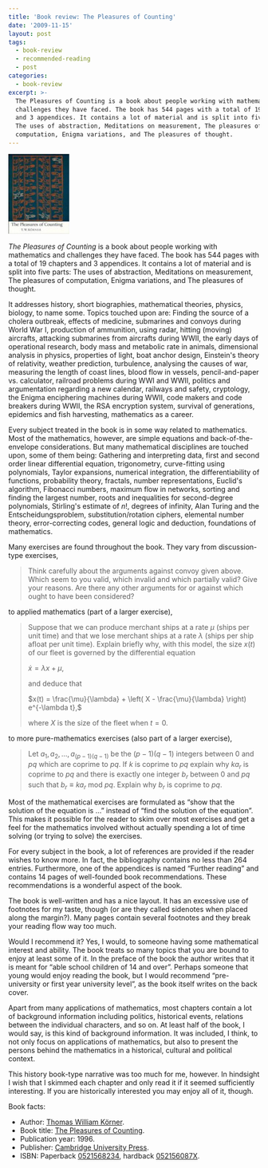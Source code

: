 ```yaml
---
title: 'Book review: The Pleasures of Counting'
date: '2009-11-15'
layout: post
tags:
  - book-review
  - recommended-reading
  - post
categories:
  - book-review
excerpt: >-
  The Pleasures of Counting is a book about people working with mathematics and
  challenges they have faced. The book has 544 pages with a total of 19 chapters
  and 3 appendices. It contains a lot of material and is split into five parts:
  The uses of abstraction, Meditations on measurement, The pleasures of
  computation, Enigma variations, and The pleasures of thought.
---
```

<div class="pull-right"><a href="https://en.wikipedia.org/wiki/Special:BookSources/0521568234"><img src="/media/books/korner.jpg" alt=""></a></div>

*The Pleasures of Counting* is a book about people working with mathematics and challenges they have faced. The book has 544 pages with a total of 19 chapters and 3 appendices. It contains a lot of material and is split into five parts: The uses of abstraction, Meditations on measurement, The pleasures of computation, Enigma variations, and The pleasures of thought.

It addresses history, short biographies, mathematical theories, physics, biology, to name some. Topics touched upon are: Finding the source of a cholera outbreak, effects of medicine, submarines and convoys during World War I, production of ammunition, using radar, hitting (moving) aircrafts, attacking submarines from aircrafts during WWII, the early days of operational research, body mass and metabolic rate in animals, dimensional analysis in physics, properties of light, boat anchor design, Einstein's theory of relativity, weather prediction, turbulence, analysing the causes of war, measuring the length of coast lines, blood flow in vessels, pencil-and-paper vs. calculator, railroad problems during WWI and WWII, politics and argumentation regarding a new calendar, railways and safety, cryptology, the Enigma enciphering machines during WWII, code makers and code breakers during WWII, the RSA encryption system, survival of generations, epidemics and fish harvesting, mathematics as a career.

Every subject treated in the book is in some way related to mathematics. Most of the mathematics, however, are simple equations and back-of-the-envelope considerations. But many mathematical disciplines are touched upon, some of them being: Gathering and interpreting data, first and second order linear differential equation, trigonometry, curve-fitting using polynomials, Taylor expansions, numerical integration, the differentiability of functions, probability theory, fractals, number representations, Euclid's algorithm, Fibonacci numbers, maximum flow in networks, sorting and finding the largest number, roots and inequalities for second-degree polynomials, Stirling's estimate of $n!$, degrees of infinity, Alan Turing and the Entscheidungsproblem, substitution/rotation ciphers, elemental number theory, error-correcting codes, general logic and deduction, foundations of mathematics.

Many exercises are found throughout the book. They vary from discussion-type exercises,

> Think carefully about the arguments against convoy given above. Which seem to you valid, which invalid and which partially valid? Give your reasons. Are there any other arguments for or against which ought to have been considered?

to applied mathematics (part of a larger exercise),

> Suppose that we can produce merchant ships at a rate $\mu$ (ships per unit time) and that we lose merchant ships at a rate $\lambda$ (ships per ship afloat per unit time). Explain briefly why, with this model, the size $x(t)$ of our fleet is governed by the differential equation
>
> $\dot{x} = \lambda x + \mu,$
>
> and deduce that
>
> $x(t) = \frac{\mu}{\lambda} + \left( X - \frac{\mu}{\lambda} \right) e^{-\lambda t},$
>
> where $X$ is the size of the fleet when $t=0$.

to more pure-mathematics exercises (also part of a larger exercise),

> Let $a_1, a_2, \ldots, a_{(p-1)(q-1)}$ be the $(p-1)(q-1)$ integers between $0$ and $p q$ which are coprime to $p q$. If $k$ is coprime to $p q$ explain why $k a_r$ is coprime to $p q$ and there is exactly one integer $b_r$ between $0$ and $p q$ such that $b_r \equiv k a_r \text{ mod } p q$. Explain why $b_r$ is coprime to $p q$.

Most of the mathematical exercises are formulated as &#8220;show that the solution of the equation is &#8230;&#8221; instead of &#8220;find the solution of the equation&#8221;. This makes it possible for the reader to skim over most exercises and get a feel for the mathematics involved without actually spending a lot of time solving (or trying to solve) the exercises.

For every subject in the book, a lot of references are provided if the reader wishes to know more. In fact, the bibliography contains no less than 264 entries. Furthermore, one of the appendices is named &#8220;Further reading&#8221; and contains 14 pages of well-founded book recommendations. These recommendations is a wonderful aspect of the book.

The book is well-written and has a nice layout. It has an excessive use of footnotes for my taste, though (or are they called sidenotes when placed along the margin?). Many pages contain several footnotes and they break your reading flow way too much.

Would I recommend it? Yes, I would, to someone having some mathematical interest and ability. The book treats so many topics that you are bound to enjoy at least some of it. In the preface of the book the author writes that it is meant for &#8220;able school children of 14 and over&#8221;. Perhaps someone that young would enjoy reading the book, but I would recommend &#8220;pre-university or first year university level&#8221;, as the book itself writes on the back cover.

Apart from many applications of mathematics, most chapters contain a lot of background information including politics, historical events, relations between the individual characters, and so on. At least half of the book, I would say, is this kind of background information. It was included, I think, to not only focus on applications of mathematics, but also to present the persons behind the mathematics in a historical, cultural and political context.

This history book-type narrative was too much for me, however. In hindsight I wish that I skimmed each chapter and only read it if it seemed sufficiently interesting. If you are historically interested you may enjoy all of it, though.

Book facts:

*   Author: [Thomas William K&ouml;rner](https://www.dpmms.cam.ac.uk/~twk/).
*   Book title: [The Pleasures of Counting](https://www.dpmms.cam.ac.uk/~twk/my-book.html).
*   Publication year: 1996.
*   Publisher: [Cambridge University Press](http://www.cambridge.org).
*   ISBN: Paperback [0521568234](http://en.wikipedia.org/w/index.php?title=Special:BookSources&isbn=0521568234), hardback [052156087X](http://en.wikipedia.org/w/index.php?title=Special:BookSources&isbn=052156087X).

